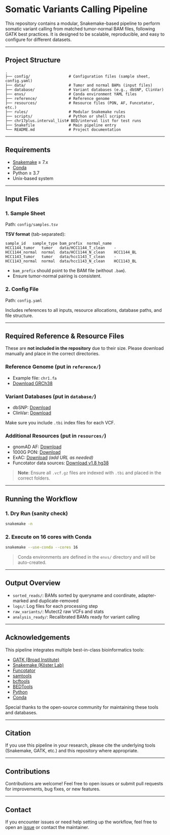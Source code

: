 # Somatic Variants Calling Pipeline

This repository contains a modular, Snakemake-based pipeline to perform somatic variant calling from matched tumor-normal BAM files, following GATK best practices. It is designed to be scalable, reproducible, and easy to configure for different datasets.

---

## Project Structure

```
.
├── config/                 # Configuration files (sample sheet, config.yaml)
├── data/                   # Tumor and normal BAMs (input files)
├── database/               # Variant databases (e.g., dbSNP, ClinVar)
├── envs/                   # Conda environment YAML files
├── reference/              # Reference genome
├── resources/              # Resource files (PON, AF, Funcotator, etc.)
├── rules/                  # Modular Snakemake rules
├── scripts/                # Python or shell scripts
├── chr17plus.interval_list# BED/interval list for test runs
├── Snakefile               # Main pipeline entry
└── README.md               # Project documentation
```

---

## Requirements

- [Snakemake](https://snakemake.readthedocs.io/en/stable/) ≥ 7.x
- [Conda](https://docs.conda.io/en/latest/)
- Python ≥ 3.7
- Unix-based system

---

## Input Files

### 1. Sample Sheet

Path: `config/samples.tsv`

**TSV format** (tab-separated):

```
sample_id	sample_type	bam_prefix	normal_name
HCC1144_tumor	tumor	data/HCC1144_T_clean	-
HCC1144_normal	normal	data/HCC1144_N_clean	HCC1144_BL
HCC1143_tumor	tumor	data/hcc1143_T_clean	-
HCC1143_normal	normal	data/hcc1143_N_clean	HCC1143_BL
```

- `bam_prefix` should point to the BAM file (without `.bam`).
- Ensure tumor-normal pairing is consistent.

### 2. Config File

Path: `config.yaml`

Includes references to all inputs, resource allocations, database paths, and file structure.

---

## Required Reference & Resource Files

These are **not included in the repository** due to their size. Please download manually and place in the correct directories.

### Reference Genome (put in `reference/`)

- Example file: `chr1.fa`
- [Download GRCh38](https://ftp.1000genomes.ebi.ac.uk/vol1/ftp/technical/reference/GRCh38_reference_genome.fa)

### Variant Databases (put in `database/`)

- dbSNP: [Download](https://ftp.ncbi.nih.gov/snp/latest_release/VCF/)
- ClinVar: [Download](https://ftp.ncbi.nlm.nih.gov/pub/clinvar/vcf_GRCh38/)

Make sure you include `.tbi` index files for each VCF.

### Additional Resources (put in `resources/`)

- gnomAD AF: [Download](https://storage.googleapis.com/gatk-best-practices/somatic-hg38/af-only-gnomad.hg38.vcf.gz)
- 1000G PON: [Download](https://storage.googleapis.com/gatk-best-practices/somatic-hg38/1000g_pon.hg38.vcf.gz)
- ExAC: [Download](https://.../exac) *(add URL as needed)*
- Funcotator data sources:
  [Download v1.8 hg38](https://gatk.broadinstitute.org/hc/en-us/articles/360035890811)

> **Note**: Ensure all `.vcf.gz` files are indexed with `.tbi` and placed in the correct folders.

---

## Running the Workflow

### 1. Dry Run (sanity check)

```bash
snakemake -n
```

### 2. Execute on 16 cores with Conda

```bash
snakemake --use-conda --cores 16
```

>  Conda environments are defined in the `envs/` directory and will be auto-created.

---

## Output Overview

- `sorted_reads/`: BAMs sorted by queryname and coordinate, adapter-marked and duplicate-removed
- `logs/`: Log files for each processing step
- `raw_variants/`: Mutect2 raw VCFs and stats
- `analysis_ready/`: Recalibrated BAMs ready for variant calling

---

## Acknowledgements

This pipeline integrates multiple best-in-class bioinformatics tools:

- [GATK (Broad Institute)](https://gatk.broadinstitute.org/)
- [Snakemake (Köster Lab)](https://snakemake.readthedocs.io/)
- [Funcotator](https://gatk.broadinstitute.org/hc/en-us/articles/360037594811)
- [samtools](http://www.htslib.org/)
- [bcftools](http://samtools.github.io/bcftools/)
- [BEDTools](https://bedtools.readthedocs.io/en/latest/)
- [Python](https://www.python.org/)
- [Conda](https://docs.conda.io/)

Special thanks to the open-source community for maintaining these tools and databases.

---

## Citation

If you use this pipeline in your research, please cite the underlying tools (Snakemake, GATK, etc.) and this repository where appropriate.

---

## Contributions

Contributions are welcome! Feel free to open issues or submit pull requests for improvements, bug fixes, or new features.

---

## Contact

If you encounter issues or need help setting up the workflow, feel free to open an [issue](https://github.com/chndanbfx/somatic-variantsCalling-pipeline/issues) or contact the maintainer.
